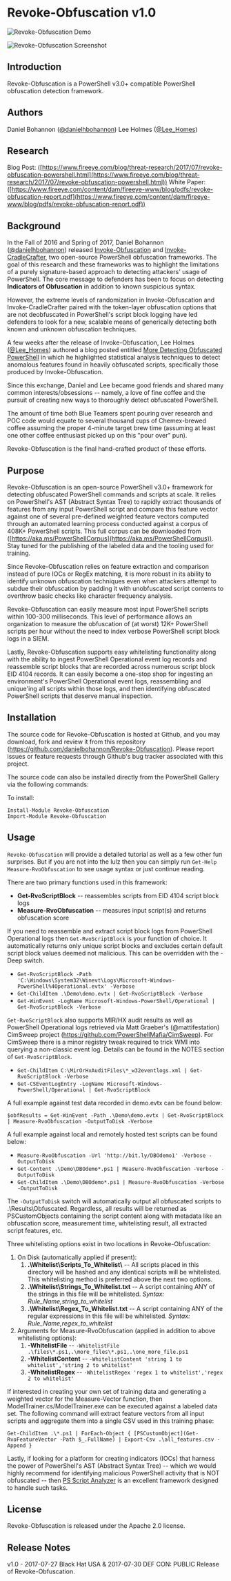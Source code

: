 Revoke-Obfuscation v1.0
===============

![Revoke-Obfuscation Demo](https://github.com/danielbohannon/danielbohannon.github.io/blob/master/Revoke-Obfuscation%20Demo.gif)


![Revoke-Obfuscation Screenshot](https://github.com/danielbohannon/danielbohannon.github.io/blob/master/Revoke-Obfuscation%20Screenshot.png)

Introduction
------------
Revoke-Obfuscation is a PowerShell v3.0+ compatible PowerShell obfuscation detection framework.

Authors
-------
Daniel Bohannon ([@danielhbohannon](https://twitter.com/danielhbohannon))
Lee Holmes ([@Lee_Homes](https://twitter.com/Lee_Holmes))

Research
--------
Blog Post: ([https://www.fireeye.com/blog/threat-research/2017/07/revoke-obfuscation-powershell.html](https://www.fireeye.com/blog/threat-research/2017/07/revoke-obfuscation-powershell.html))
White Paper: ([https://www.fireeye.com/content/dam/fireeye-www/blog/pdfs/revoke-obfuscation-report.pdf](https://www.fireeye.com/content/dam/fireeye-www/blog/pdfs/revoke-obfuscation-report.pdf))

Background
----------
In the Fall of 2016 and Spring of 2017, Daniel Bohannon ([@danielhbohannon](https://twitter.com/danielhbohannon)) released [Invoke-Obfuscation](https://github.com/danielbohannon/Invoke-Obfuscation) and [Invoke-CradleCrafter](https://github.com/danielbohannon/Invoke-CradleCrafter), two open-source PowerShell obfuscation frameworks. The goal of this research and these frameworks was to highlight the limitations of a purely signature-based approach to detecting attackers' usage of PowerShell. The core message to defenders has been to focus on detecting **Indicators of Obfuscation** in addition to known suspicious syntax.

However, the extreme levels of randomization in Invoke-Obfuscation and Invoke-CradleCrafter paired with the token-layer obfuscation options that are not deobfuscated in PowerShell's script block logging have led defenders to look for a new, scalable means of generically detecting both known and unknown obfuscation techniques.

A few weeks after the release of Invoke-Obfuscation, Lee Holmes ([@Lee_Homes](https://twitter.com/Lee_Holmes)) authored a blog posted entitled [More Detecting Obfuscated PowerShell](http://www.leeholmes.com/blog/2016/10/22/more-detecting-obfuscated-powershell) in which he highlighted statistical analysis techniques to detect anomalous features found in heavily obfuscated scripts, specifically those produced by Invoke-Obfuscation.

Since this exchange, Daniel and Lee became good friends and shared many common interests/obsessions -- namely, a love of fine coffee and the pursuit of creating new ways to thoroughly detect obfuscated PowerShell.

The amount of time both Blue Teamers spent pouring over research and POC code would equate to several thousand cups of Chemex-brewed coffee assuming the proper 4-minute target brew time (assuming at least one other coffee enthusiast picked up on this "pour over" pun).

Revoke-Obfuscation is the final hand-crafted product of these efforts.

Purpose
-------
Revoke-Obfuscation is an open-source PowerShell v3.0+ framework for detecting obfuscated PowerShell commands and scripts at scale. It relies on PowerShell's AST (Abstract Syntax Tree) to rapidly extract thousands of features from any input PowerShell script and compare this feature vector against one of several pre-defined weighted feature vectors computed through an automated learning process conducted against a corpus of 408K+ PowerShell scripts. This full corpus can be downloaded from ([https://aka.ms/PowerShellCorpus](https://aka.ms/PowerShellCorpus)). Stay tuned for the publishing of the labeled data and the tooling used for training.

Since Revoke-Obfuscation relies on feature extraction and comparison instead of pure IOCs or RegEx matching, it is more robust in its ability to identify unknown obfuscation techniques even when attackers attempt to subdue their obfuscation by padding it with unobfuscated script contents to overthrow basic checks like character frequency analysis.

Revoke-Obfuscation can easily measure most input PowerShell scripts within 100-300 milliseconds. This level of performance allows an organization to measure the obfuscation of (at worst) 12K+ PowerShell scripts per hour without the need to index verbose PowerShell script block logs in a SIEM.

Lastly, Revoke-Obfuscation supports easy whitelisting functionality along with the ability to ingest PowerShell Operational event log records and reassemble script blocks that are recorded across numerous script block EID 4104 records. It can easily become a one-stop shop for ingesting an environment's PowerShell Operational event logs, reassembling and unique'ing all scripts within those logs, and then identifying obfuscated PowerShell scripts that deserve manual inspection.

Installation
------------
The source code for Revoke-Obfuscation is hosted at Github, and you may download, fork and review it from this repository (https://github.com/danielbohannon/Revoke-Obfuscation). Please report issues or feature requests through Github's bug tracker associated with this project.

The source code can also be installed directly from the PowerShell Gallery via the following commands:

To install:

	Install-Module Revoke-Obfuscation
	Import-Module Revoke-Obfuscation

Usage
-----
`Revoke-Obfuscation` will provide a detailed tutorial as well as a few other fun surprises. But if you are not into the lulz then you can simply run `Get-Help Measure-RvoObfuscation` to see usage syntax or just continue reading.

There are two primary functions used in this framework:
* **Get-RvoScriptBlock** -- reassembles scripts from EID 4104 script block logs
* **Measure-RvoObfuscation** -- measures input script(s) and returns obfuscation score

If you need to reassemble and extract script block logs from PowerShell Operational logs then `Get-RvoScriptBlock` is your function of choice. It automatically returns only unique script blocks and excludes certain default script block values deemed not malicious. This can be overridden with the -Deep switch.

* `Get-RvoScriptBlock -Path 'C:\Windows\System32\Winevt\Logs\Microsoft-Windows-PowerShell%4Operational.evtx' -Verbose`
* `Get-ChildItem .\Demo\demo.evtx | Get-RvoScriptBlock -Verbose`
* `Get-WinEvent -LogName Microsoft-Windows-PowerShell/Operational | Get-RvoScriptBlock -Verbose`

`Get-RvoScriptBlock` also supports MIR/HX audit results as well as PowerShell 
Operational logs retrieved via Matt Graeber's (@mattifestation) CimSweep project 
(https://github.com/PowerShellMafia/CimSweep). For CimSweep there is a minor 
registry tweak required to trick WMI into querying a non-classic event log. 
Details can be found in the NOTES section of `Get-RvoScriptBlock`.

* `Get-ChildItem C:\MirOrHxAuditFiles\*_w32eventlogs.xml | Get-RvoScriptBlock -Verbose`
* `Get-CSEventLogEntry -LogName Microsoft-Windows-PowerShell/Operational | Get-RvoScriptBlock`

A full example against test data recorded in demo.evtx can be found below:

	$obfResults = Get-WinEvent -Path .\Demo\demo.evtx | Get-RvoScriptBlock | Measure-RvoObfuscation -OutputToDisk -Verbose

A full example against local and remotely hosted test scripts can be found below:

* `Measure-RvoObfuscation -Url 'http://bit.ly/DBOdemo1' -Verbose -OutputToDisk`
* `Get-Content .\Demo\DBOdemo*.ps1 | Measure-RvoObfuscation -Verbose -OutputToDisk`
* `Get-ChildItem .\Demo\DBOdemo*.ps1 | Measure-RvoObfuscation -Verbose -OutputToDisk`

The `-OutputToDisk` switch will automatically output all obfuscated scripts to .\Results\Obfuscated\. Regardless, all results will be returned as PSCustomObjects containing the script content along with metadata like an obfuscation score, measurement time, whitelisting result, all extracted script features, etc.

Three whitelisting options exist in two locations in Revoke-Obfuscation:
1. On Disk (automatically applied if present): 
   1. **.\Whitelist\Scripts_To_Whitelist\\** -- All scripts placed in this directory will be hashed 
and any identical scripts will be whitelisted. This whitelisting method is preferred above the next two options.
   1. **.\Whitelist\Strings_To_Whitelist.txt** -- A script containing ANY of the strings in this file 
will be whitelisted. *Syntax: Rule_Name,string_to_whitelist*
   1. **.\Whitelist\Regex_To_Whitelist.txt** -- A script containing ANY of the regular expressions in 
this file will be whitelisted. *Syntax: Rule_Name,regex_to_whitelist*
1. Arguments for Measure-RvoObfuscation (applied in addition to above whitelisting options):
   1. **-WhitelistFile** -- `-WhitelistFile .\files\*.ps1,.\more_files\*.ps1,.\one_more_file.ps1`
   1. **-WhitelistContent** -- `-WhitelistContent 'string 1 to whitelist','string 2 to whitelist'`
   1. **-WhitelistRegex** -- `-WhitelistRegex 'regex 1 to whitelist','regex 2 to whitelist'`

If interested in creating your own set of training data and generating a weighted vector for the Measure-Vector 
function, then ModelTrainer.cs/ModelTrainer.exe can be executed against a labeled data set. The following command will extract feature vectors from all input scripts and aggregate them into a single CSV used in this training phase:

	Get-ChildItem .\*.ps1 | ForEach-Object { [PSCustomObject](Get-RvoFeatureVector -Path $_.FullName) | Export-Csv .\all_features.csv -Append }

Lastly, if looking for a platform for creating indicators (IOCs) that harness the power of PowerShell's AST (Abstract Syntax Tree) -- which we would highly recommend for identifying malicious PowerShell activity that is NOT obfuscated -- then [PS Script Analyzer](https://github.com/PowerShell/PSScriptAnalyzer) is an excellent framework designed to handle such tasks.

License
-------
Revoke-Obfuscation is released under the Apache 2.0 license.

Release Notes
-------------
v1.0 - 2017-07-27 Black Hat USA & 2017-07-30 DEF CON: PUBLIC Release of Revoke-Obfuscation.
